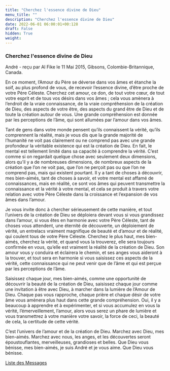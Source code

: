 ```yaml
---
title: "Cherchez l'essence divine de Dieu"
menu_title: ""
description: "Cherchez l'essence divine de Dieu"
date: 2022-06-01 06:00:01+00:128
draft: False
hidden: True
weight:
---
```

### Cherchez l'essence divine de Dieu

André - reçu par Al Fike le 11 Mai 2015, Gibsons, Colombie-Britannique, Canada.

En ce moment, l’Amour du Père se déverse dans vos âmes et étanche la soif, au plus profond de vous, de recevoir l’essence divine, d’être proche de votre Père Céleste. Cherchez cet amour, ce don, de tout votre cœur, de tout votre esprit et de tous vos désirs dans vos âmes ; cela vous amènera à l’endroit de la vraie connaissance, de la vraie compréhension de la création de Dieu, des aspects de votre être, des aspects du grand être de Dieu et de toute la création autour de vous. Une grande compréhension est donnée par les perceptions de l’âme, qui sont allumées par l’amour dans vos âmes.

Tant de gens dans votre monde pensent qu’ils connaissent la vérité, qu’ils comprennent la réalité, mais je vous dis que la grande majorité de l’humanité ne voit pas clairement ou ne comprend pas avec une grande profondeur la véritable existence qui est la création de Dieu. En fait, le mental est tellement limité dans sa capacité à comprendre la vérité. C’est comme si on regardait quelque chose avec seulement deux dimensions, alors qu’il y a de nombreuses dimensions, de nombreux aspects de la création que l’on ne voit pas, que l’on ne perçoit pas ou que l’on ne comprend pas, mais qui existent pourtant. Il y a tant de choses à découvrir, mes bien-aimés, tant de choses à savoir, et votre mental est affamé de connaissances, mais en réalité, ce sont vos âmes qui peuvent transmettre la connaissance et la vérité à votre mental, et cela se produit à travers votre relation avec votre Père Céleste dans la croissance et l’expansion de vos âmes dans l’amour.

Je vous invite donc à chercher sérieusement de cette manière, et tout l’univers de la création de Dieu se déploiera devant vous si vous grandissez dans l’amour, si vous êtes en harmonie avec votre Père Céleste, tant de choses vous attendent, une éternité de découverte, un déploiement de vérité, un entrelacs vraiment magnifique de beauté et d’amour et de réalité, qui coulent tous de votre Père Céleste. Cherchez le plus haut, mes bien-aimés, cherchez la vérité, et quand vous la trouverez, elle sera toujours confirmée en vous, qu’elle est vraiment la réalité de la création de Dieu. Son amour vous y conduira et éclairera le chemin, et ses anges vous aideront à la trouver, et tout sera en harmonie si vous saisissez ces aspects de la vérité, cette connaissance qui ne peut venir que de l’âme et qui est perçue par les perceptions de l’âme.

Saisissez chaque jour, mes bien-aimés, comme une opportunité de découvrir la beauté de la création de Dieu, saisissez chaque jour comme une invitation à être avec Dieu, à marcher dans la lumière de l’Amour de Dieu. Chaque pas vous rapproche, chaque prière et chaque désir de votre âme vous amènera plus haut dans cette grande compréhension. Oui, il y a beaucoup à apprendre et à expérimenter, et si vous accumulez en vous la vérité, l’émerveillement, l’amour, alors vous serez un phare de lumière et vous transmettrez à votre manière votre savoir, la force de ceci, la beauté de cela, la certitude de cette vérité.

C’est l’univers de l’amour et de la création de Dieu. Marchez avec Dieu, mes bien-aimés. Marchez avec nous, les anges, et les découvertes seront époustouflantes, merveilleuses, grandioses et belles. Que Dieu vous bénisse, mes bien-aimés, je suis André et je vous aime. Que Dieu vous bénisse.

[Liste des Messages](/fr-contemporary-messages/fr-contemporary-messages-by-date-order/fr-contemporary-messages-2015)
